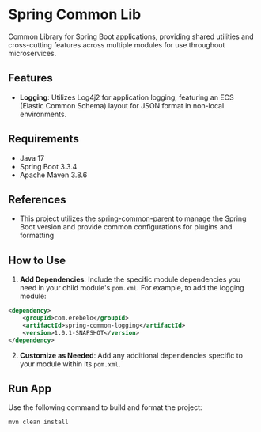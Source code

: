 # Spring Common Lib

Common Library for Spring Boot applications, providing shared utilities and cross-cutting features across multiple modules for use throughout microservices.

## Features

- **Logging**: Utilizes Log4j2 for application logging, featuring an ECS (Elastic Common Schema) layout for JSON format in non-local environments.

## Requirements

- Java 17
- Spring Boot 3.3.4
- Apache Maven 3.8.6

## References

- This project utilizes the [spring-common-parent](https://github.com/erebelo/spring-common-parent) to manage the Spring Boot version and provide common configurations for plugins and formatting

## How to Use

1. **Add Dependencies**: Include the specific module dependencies you need in your child module's `pom.xml`. For example, to add the logging module:

  ```xml
  <dependency>
      <groupId>com.erebelo</groupId>
      <artifactId>spring-common-logging</artifactId>
      <version>1.0.1-SNAPSHOT</version>
  </dependency>
  ```

2. **Customize as Needed**: Add any additional dependencies specific to your module within its `pom.xml`.

## Run App

Use the following command to build and format the project:

```sh
mvn clean install
```
